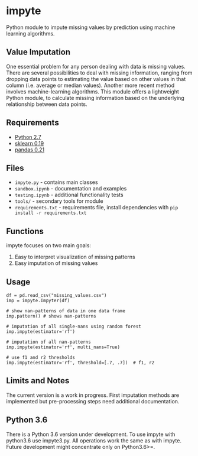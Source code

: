 # impyte
Python module to impute missing values by prediction using machine learning algorithms.

## Value Imputation
One essential problem for any person dealing with data is missing values. There are several possibilities to deal with missing information, ranging from dropping data points to estimating the value based on other values in that column (i.e. average or median values). Another more recent method involves machine-learning algorithms. This module offers a lightweight Python module, to calculate missing information based on the underlying relationship between data points.

## Requirements
- [Python 2.7](https://www.python.org/)
- [sklearn 0.19](https://scikit-learn.org/)
- [pandas 0.21](http://pandas.pydata.org/)

## Files
- `impyte.py` - contains main classes
- `sandbox.ipynb` - documentation and examples
- `testing.ipynb` - additional functionality tests
- `tools/` - secondary tools for module
- `requirements.txt` - requirements file, install dependencies with `pip install -r requirements.txt` 

## Functions
impyte focuses on two main goals: 

1) Easy to interpret visualization of missing patterns
2) Easy imputation of missing values

## Usage

    df = pd.read_csv("missing_values.csv")
    imp = impyte.Impyter(df)

    # show nan-patterns of data in one data frame
    imp.pattern() # shows nan-patterns

    # imputation of all single-nans using random forest
    imp.impyte(estimator='rf')

    # imputation of all nan-patterns
    imp.impyte(estimator='rf', multi_nans=True)
    
    # use f1 and r2 thresholds
    imp.impyte(estimator='rf', threshold=[.7, .7])  # f1, r2

## Limits and Notes
The current version is a work in progress. First imputation methods are implemented but pre-processing steps need additional documentation. 

## Python 3.6
There is a Python 3.6 version under development. To use impyte with python3.6 use impyte3.py. All operations work the same as with impyte. Future development might concentrate only on Python3.6>=.
